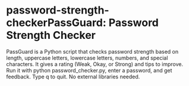 # password-strength-checkerPassGuard: Password Strength Checker
PassGuard is a Python script that checks password strength based on length, uppercase letters, lowercase letters, numbers, and special characters. It gives a rating (Weak, Okay, or Strong) and tips to improve.
Run it with python password_checker.py, enter a password, and get feedback. Type q to quit. No external libraries needed.
